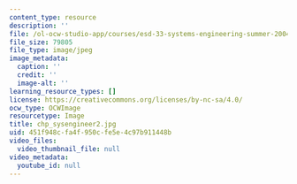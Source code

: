 ```yaml
---
content_type: resource
description: ''
file: /ol-ocw-studio-app/courses/esd-33-systems-engineering-summer-2004/451f948cfa4f950cfe5e4c97b911448b_chp_sysengineer2.jpg
file_size: 79805
file_type: image/jpeg
image_metadata:
  caption: ''
  credit: ''
  image-alt: ''
learning_resource_types: []
license: https://creativecommons.org/licenses/by-nc-sa/4.0/
ocw_type: OCWImage
resourcetype: Image
title: chp_sysengineer2.jpg
uid: 451f948c-fa4f-950c-fe5e-4c97b911448b
video_files:
  video_thumbnail_file: null
video_metadata:
  youtube_id: null
---
```

